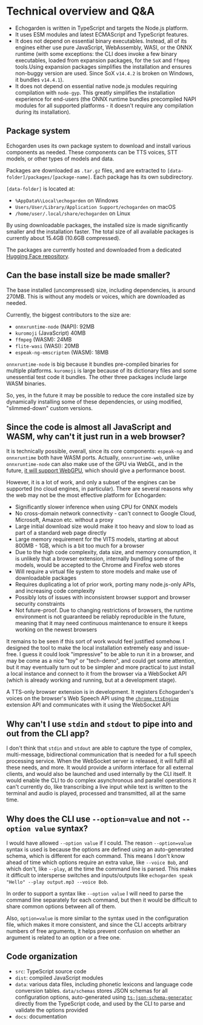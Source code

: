 # Technical overview and Q&A

* Echogarden is written in TypeScript and targets the Node.js platform.
* It uses ESM modules and latest ECMAScript and TypeScript features.
* It does not depend on essential binary executables. Instead, all of its engines either use pure JavaScript, WebAssembly, WASI, or the ONNX runtime (with some exceptions: the CLI does invoke a few binary executables, loaded from expansion packages, for the `SoX` and `ffmpeg` tools.Using expansion packages simplifies the installation and ensures non-buggy version are used. Since SoX `v14.4.2` is broken on Windows, it bundles `v14.4.1`).
* It does not depend on essential native node.js modules requiring compilation with `node-gyp`. This greatly simplifies the installation experience for end-users (the ONNX runtime bundles precompiled NAPI modules for all supported platforms - it doesn't require any compilation during its installation).

## Package system

Echogarden uses its own package system to download and install various components as needed. These components can be TTS voices, STT models, or other types of models and data.

Packages are downloaded as `.tar.gz` files, and are extracted to `[data-folder]/packages/[package-name]`. Each package has its own subdirectory.

`[data-folder]` is located at:
* `%AppData%\Local\echogarden` on Windows
* `Users/User/Library/Application Support/echogarden` on macOS
* `/home/user/.local/share/echogarden` on Linux

By using downloadable packages, the installed size is made significantly smaller and the installation faster. The total size of all available packages is currently about 15.4GB (10.6GB compressed).

The packages are currently hosted and downloaded from a dedicated [Hugging Face repository](https://huggingface.co/echogarden/echogarden-packages).

## Can the base install size be made smaller?

The base installed (uncompressed) size, including dependencies, is around 270MB. This is without any models or voices, which are downloaded as needed.

Currently, the biggest contributors to the size are:

* `onnxruntime-node` (NAPI): 92MB
* `kuromoji` (JavaScript) 40MB
* `ffmpeg` (WASM): 24MB
* `flite-wasi` (WASI): 20MB
* `espeak-ng-emscripten` (WASM): 18MB

`onnxruntime-node` is big because it bundles pre-compiled binaries for multiple platforms. `kuromoji` is large because of its dictionary files and some unessential test code it bundles. The other three packages include large WASM binaries.

So, yes, in the future it may be possible to reduce the core installed size by dynamically installing some of these dependencies, or using modified, "slimmed-down" custom versions.

## Since the code is almost all JavaScript and WASM, why can't it just run in a web browser?

It is technically possible, overall, since its core components: `espeak-ng` and `onnxruntime` both have WASM ports. Actually, `onnxruntime-web`, unlike `onnxruntime-node` can also make use of the GPU via WebGL, and in the future, [it will support WebGPU](https://github.com/microsoft/onnxruntime/issues/11695), which should give a performance boost.

However, it is a lot of work, and only a subset of the engines can be supported (no cloud engines, in particular). There are several reasons why the web may not be the most effective platform for Echogarden:

* Significantly slower inference when using CPU for ONNX models
* No cross-domain network connectivity - can't connect to Google Cloud, Microsoft, Amazon etc. without a proxy
* Large initial download size would make it too heavy and slow to load as part of a standard web page directly
* Large memory requirement for the VITS models, starting at about 800MB - 1GB, which is a bit too much for a browser
* Due to the high code complexity, data size, and memory consumption, it is unlikely that a browser extension, internally bundling some of the models, would be accepted to the Chrome and Firefox web stores
* Will require a virtual file system to store models and make use of downloadable packages
* Requires duplicating a lot of prior work, porting many node.js-only APIs, and increasing code complexity
* Possibly lots of issues with inconsistent browser support and browser security constraints
* Not future-proof. Due to changing restrictions of browsers, the runtime environment is not guaranteed be reliably reproducible in the future, meaning that it may need continuous maintenance to ensure it keeps working on the newest browsers

It remains to be seen if this sort of work would feel justified somehow. I designed the tool to make the local installation extremely easy and issue-free. I guess it could look "impressive" to be able to run it in a browser, and may be come as a nice "toy" or "tech-demo", and could get some attention, but it may eventually turn out to be simpler and more practical to just install a local instance and connect to it from the browser via a WebSocket API (which is already working and running, but at a development stage).

A TTS-only browser extension is in development. It registers Echogarden's voices on the browser's Web Speech API using the [`chrome.ttsEngine`](https://developer.chrome.com/docs/extensions/reference/ttsEngine/) extension API and communicates with it using the WebSocket API

## Why can't I use `stdin` and `stdout` to pipe into and out from the CLI app?

I don't think that `stdin` and `stdout` are able to capture the type of complex, multi-message, bidirectional communication that is needed for a full speech processing service. When the WebSocket server is released, it will fulfill all these needs, and more. It would provide a uniform interface for all external clients, and would also be launched and used internally by the CLI itself. It would enable the CLI to do complex asynchronous and parallel operations it can't currently do, like transcribing a live input while text is written to the terminal and audio is played, processed and transmitted, all at the same time.

## Why does the CLI use `--option=value` and not `--option value` syntax?

I would have allowed `--option value` if I could. The reason `--option=value` syntax is used is because the options are defined using an auto-generated schema, which is different for each command. This means I don't know ahead of time which options require an extra value, like `--voice Bob`, and which don't, like `--play`, at the time the command line is parsed. This makes it difficult to intersperse switches and inputs/outputs like `echogarden speak "Hello" --play output.mp3 --voice Bob`.

In order to support a syntax like `--option value` I will need to parse the command line separately for each command, but then it would be difficult to share common options between all of them.

Also, `option=value` is more similar to the syntax used in the configuration file, which makes it more consistent, and since the CLI accepts arbitrary numbers of free arguments, it helps prevent confusion on whether an argument is related to an option or a free one.

## Code organization

* `src`: TypeScript source code
* `dist`: compiled JavaScript modules
* `data`: various data files, including phonetic lexicons and language code conversion tables. `data/schemas` stores JSON schemas for all configuration options, auto-generated using [`ts-json-schema-generator`](https://github.com/vega/ts-json-schema-generator) directly from the TypeScript code, and used by the CLI to parse and validate the options provided
* `docs`: documentation
